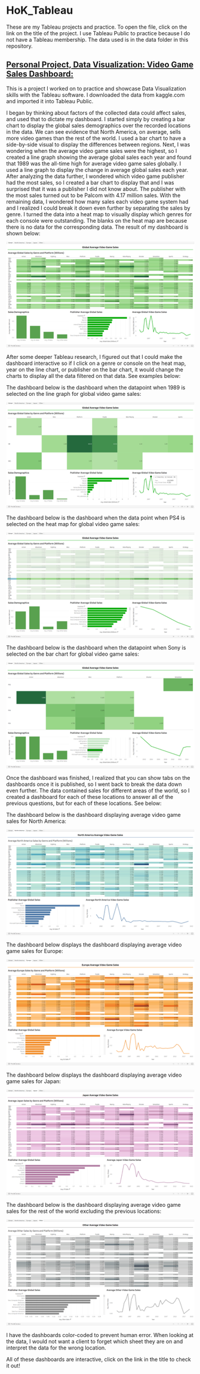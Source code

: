 # HoK_Tableau

These are my Tableau projects and practice. To open the file, click on the link on the title of the project. I use Tableau Public to practice because I do not have a Tableau membership. The data used is in the data folder in this repository.

## [Personal Project, Data Visualization: Video Game Sales Dashboard:](https://public.tableau.com/app/profile/kevin.ho2831/viz/AverageVideoGameSales/Global?publish=yes)

This is a project I worked on to practice and showcase Data Visualization skills with the Tableau software. I downloaded the data from kaggle.com and imported it into Tableau Public.

I began by thinking about factors of the collected data could affect sales, and used that to dictate my dashboard. I started simply by creating a bar chart to display the global sales demographics over the recorded locations in the data. We can see evidence that North America, on average, sells more video games than the rest of the world. I used a bar chart to have a side-by-side visual to display the differences between regions. Next, I was wondering when the average video game sales were the highest, so I created a line graph showing the average global sales each year and found that 1989 was the all-time high for average video game sales globally. I used a line graph to display the change in average global sales each year. After analyzing the data further, I wondered which video game publisher had the most sales, so I created a bar chart to display that and I was surprised that it was a publisher I did not know about. The publisher with the most sales turned out to be Palcom with 4.17 million sales. With the remaining data, I wondered how many sales each video game system had and I realized I could break it down even further by separating the sales by genre. I turned the data into a heat map to visually display which genres for each console were outstanding. The blanks on the heat map are because there is no data for the corresponding data. The result of my dashboard is shown below:

![Global Video Game Sales Dashboard](Photos/vgsales/gdashboard.png)

After some deeper Tableau research, I figured out that I could make the dashboard interactive so if I click on a genre or console on the heat map, year on the line chart, or publisher on the bar chart, it would change the charts to display all the data filtered on that data. See examples below:

The dashboard below is the dashboard when the datapoint when 1989 is selected on the line graph for global video game sales:

![Global Video Game Sales in 1989](Photos/vgsales/tdashboard21989.png)

The dashboard below is the dashboard when the data point when PS4 is selected on the heat map for global video game sales:

![Global Video Game Sales for PS4](Photos/vgsales/tdashboard3ps4.png)

The dashboard below is the dashboard when the datapoint when Sony is selected on the bar chart for global video game sales:

![Global Video Game Sales for Sony](Photos/vgsales/tdashboard4sony.png)

Once the dashboard was finished, I realized that you can show tabs on the dashboards once it is published, so I went back to break the data down even further. The data contained sales for different areas of the world, so I created a dashboard for each of these locations to answer all of the previous questions, but for each of these locations. See below:


The dashboard below is the dashboard displaying average video game sales for North America:

![North America Video Game Sales](Photos/vgsales/nadashboard.png)

The dashboard below displays the dashboard displaying average video game sales for Europe:

![Europe Video Game Sales](Photos/vgsales/eudashboard.png)

The dashboard below displays the dashboard displaying average video game sales for Japan:

![Japan Video Game Sales](Photos/vgsales/jpdashboard.png)

The dashboard below is the dashboard displaying average video game sales for the rest of the world excluding the previous locations:

![Other Video Game Sales](Photos/vgsales/odashboard.png)

I have the dashboards color-coded to prevent human error. When looking at the data, I would not want a client to forget which sheet they are on and interpret the data for the wrong location.

All of these dashboards are interactive, click on the link in the title to check it out!
